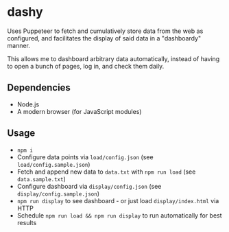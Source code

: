 dashy
=====

Uses Puppeteer to fetch and cumulatively store data from the web as configured,
and facilitates the display of said data in a "dashboardy" manner.

This allows me to dashboard arbitrary data automatically,
instead of having to open a bunch of pages, log in, and check them daily.

## Dependencies

- Node.js
- A modern browser (for JavaScript modules)

## Usage

- `npm i`
- Configure data points via `load/config.json` (see `load/config.sample.json`)
- Fetch and append new data to `data.txt` with `npm run load` (see `data.sample.txt`)
- Configure dashboard via `display/config.json` (see `display/config.sample.json`)
- `npm run display` to see dashboard - or just load `display/index.html` via HTTP
- Schedule `npm run load && npm run display` to run automatically for best results
